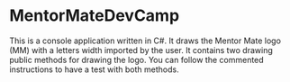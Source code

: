 # MentorMateDevCamp
This is a console application written in C#. It draws the Mentor Mate logo (MM) with a letters width imported by the user.
It contains two drawing public methods for drawing the logo. You can follow the commented instructions to have a test with both methods.
